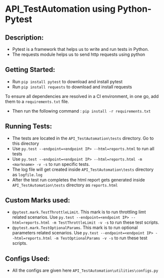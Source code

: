 # API_TestAutomation using Python-Pytest

## Description: 
* Pytest is a framework that helps us to write and run tests in Python.
* The requests module helps us to send http requests using python

## Getting Started:
* Run `pip install pytest` to download and install pytest
* Run `pip install requests` to download and install requests

To ensure all dependencies are resolved in a CI environment, in one go, add them to a `requirements.txt` file.
* Then run the following command : `pip install -r requirements.txt`


## Running Tests:
* The tests are located in the `API_TestAutomation\tests` directory. Go to this directory
* Use `py.test --endpoint=<endpoint IP> --html=reports.html` to run all tests
* Use `py.test --endpoint=<endpoint IP> --html=reports.html -m <markname> -v -s` to run specific tests.
* The log file will get created inside `API_TestAutomation\tests` directory as `logfile.log`
* After the test run completes the html report gets generated inside `API_TestAutomation\tests` directory as `reports.html`


## Custom Marks used:
* `@pytest.mark.TestThrottleLimit`. This mark is to run throttling limt related scenarios. Use `py.test --endpoint=<endpoint IP> --html=reports.html -m TestThrottleLimit -v -s` to run these test scripts.
* `@pytest.mark.TestOptionalParams`. This mark is to run optional parameters related scenarios. Use `py.test --endpoint=<endpoint IP> --html=reports.html -m TestOptionalParams -v -s` to run these test scripts.

## Configs Used:
* All the configs are given here `API_TestAutomation\utilities\configs.py`
